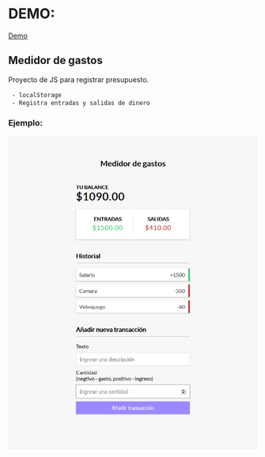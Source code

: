 # DEMO:

[Demo](https://alextello.github.io/JS-MedidorDeGastos/)


## Medidor de gastos

Proyecto de JS para registrar presupuesto.

```
 - localStorage
 - Registra entradas y salidas de dinero
```

### Ejemplo:

![captura](https://github.com/alextello/JS-MedidorDeGastos/blob/master/ejemplo/1.png?raw=true)
